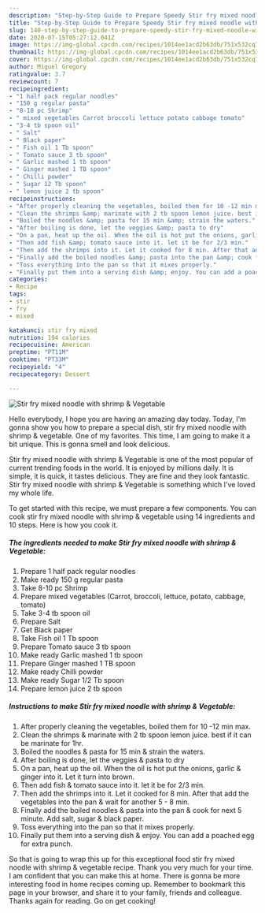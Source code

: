 ```yaml
---
description: "Step-by-Step Guide to Prepare Speedy Stir fry mixed noodle with shrimp &amp;amp; Vegetable"
title: "Step-by-Step Guide to Prepare Speedy Stir fry mixed noodle with shrimp &amp;amp; Vegetable"
slug: 140-step-by-step-guide-to-prepare-speedy-stir-fry-mixed-noodle-with-shrimp-and-amp-vegetable
date: 2020-07-15T05:27:12.041Z
image: https://img-global.cpcdn.com/recipes/1014ee1acd2b63db/751x532cq70/stir-fry-mixed-noodle-with-shrimp-vegetable-recipe-main-photo.jpg
thumbnail: https://img-global.cpcdn.com/recipes/1014ee1acd2b63db/751x532cq70/stir-fry-mixed-noodle-with-shrimp-vegetable-recipe-main-photo.jpg
cover: https://img-global.cpcdn.com/recipes/1014ee1acd2b63db/751x532cq70/stir-fry-mixed-noodle-with-shrimp-vegetable-recipe-main-photo.jpg
author: Miguel Gregory
ratingvalue: 3.7
reviewcount: 7
recipeingredient:
- "1 half pack regular noodles"
- "150 g regular pasta"
- "8-10 pc Shrimp"
- " mixed vegetables Carrot broccoli lettuce potato cabbage tomato"
- "3-4 tb spoon oil"
- " Salt"
- " Black paper"
- " Fish oil 1 Tb spoon"
- " Tomato sauce 3 tb spoon"
- " Garlic mashed 1 tb spoon"
- " Ginger mashed 1 TB spoon"
- " Chilli powder"
- " Sugar 12 Tb spoon"
- " lemon juice 2 tb spoon"
recipeinstructions:
- "After properly cleaning the vegetables, boiled them for 10 -12 min max."
- "Clean the shrimps &amp; marinate with 2 tb spoon lemon juice. best if it can be marinate for 1hr."
- "Boiled the noodles &amp; pasta for 15 min &amp; strain the waters."
- "After boiling is done, let the veggies &amp; pasta to dry"
- "On a pan, heat up the oil. When the oil is hot put the onions, garlic &amp; ginger into it. Let it turn into brown."
- "Then add fish &amp; tomato sauce into it. let it be for 2/3 min."
- "Then add the shrimps into it. Let it cooked for 8 min. After that add the vegetables into the pan &amp; wait for another 5 - 8 min."
- "Finally add the boiled noodles &amp; pasta into the pan &amp; cook for next 5 minute. Add salt, sugar &amp; black paper."
- "Toss everything into the pan so that it mixes properly."
- "Finally put them into a serving dish &amp; enjoy. You can add a poached egg for extra punch."
categories:
- Recipe
tags:
- stir
- fry
- mixed

katakunci: stir fry mixed 
nutrition: 194 calories
recipecuisine: American
preptime: "PT11M"
cooktime: "PT33M"
recipeyield: "4"
recipecategory: Dessert

---
```



![Stir fry mixed noodle with shrimp &amp; Vegetable](https://img-global.cpcdn.com/recipes/1014ee1acd2b63db/751x532cq70/stir-fry-mixed-noodle-with-shrimp-vegetable-recipe-main-photo.jpg)

Hello everybody, I hope you are having an amazing day today. Today, I'm gonna show you how to prepare a special dish, stir fry mixed noodle with shrimp &amp; vegetable. One of my favorites. This time, I am going to make it a bit unique. This is gonna smell and look delicious.



Stir fry mixed noodle with shrimp &amp; Vegetable is one of the most popular of current trending foods in the world. It is enjoyed by millions daily. It is simple, it is quick, it tastes delicious. They are fine and they look fantastic. Stir fry mixed noodle with shrimp &amp; Vegetable is something which I've loved my whole life.


To get started with this recipe, we must prepare a few components. You can cook stir fry mixed noodle with shrimp &amp; vegetable using 14 ingredients and 10 steps. Here is how you cook it.

<!--inarticleads1-->

##### The ingredients needed to make Stir fry mixed noodle with shrimp &amp; Vegetable:

1. Prepare 1 half pack regular noodles
1. Make ready 150 g regular pasta
1. Take 8-10 pc Shrimp
1. Prepare  mixed vegetables (Carrot, broccoli, lettuce, potato, cabbage, tomato)
1. Take 3-4 tb spoon oil
1. Prepare  Salt
1. Get  Black paper
1. Take  Fish oil 1 Tb spoon
1. Prepare  Tomato sauce 3 tb spoon
1. Make ready  Garlic mashed 1 tb spoon
1. Prepare  Ginger mashed 1 TB spoon
1. Make ready  Chilli powder
1. Make ready  Sugar 1/2 Tb spoon
1. Prepare  lemon juice 2 tb spoon




<!--inarticleads2-->

##### Instructions to make Stir fry mixed noodle with shrimp &amp; Vegetable:

1. After properly cleaning the vegetables, boiled them for 10 -12 min max.
1. Clean the shrimps &amp; marinate with 2 tb spoon lemon juice. best if it can be marinate for 1hr.
1. Boiled the noodles &amp; pasta for 15 min &amp; strain the waters.
1. After boiling is done, let the veggies &amp; pasta to dry
1. On a pan, heat up the oil. When the oil is hot put the onions, garlic &amp; ginger into it. Let it turn into brown.
1. Then add fish &amp; tomato sauce into it. let it be for 2/3 min.
1. Then add the shrimps into it. Let it cooked for 8 min. After that add the vegetables into the pan &amp; wait for another 5 - 8 min.
1. Finally add the boiled noodles &amp; pasta into the pan &amp; cook for next 5 minute. Add salt, sugar &amp; black paper.
1. Toss everything into the pan so that it mixes properly.
1. Finally put them into a serving dish &amp; enjoy. You can add a poached egg for extra punch.




So that is going to wrap this up for this exceptional food stir fry mixed noodle with shrimp &amp; vegetable recipe. Thank you very much for your time. I am confident that you can make this at home. There is gonna be more interesting food in home recipes coming up. Remember to bookmark this page in your browser, and share it to your family, friends and colleague. Thanks again for reading. Go on get cooking!
